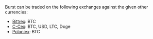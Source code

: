 Burst can be traded on the following exchanges against the given other currencies:

-   [Bittrex](https://bittrex.com/Market/Index?MarketName=BTC-burst): BTC
-   [C-Cex](https://c-cex.com/?p=burst-btc): BTC, USD, LTC, Doge
-   [Poloniex](https://poloniex.com/exchange#btc_burst): BTC

